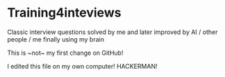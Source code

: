 # Training4inteviews
Classic interview questions solved by me and later improved by AI / other people / me finally using my brain

This is ~not~ my first change on GitHub!

I edited this file on my own computer! HACKERMAN!
